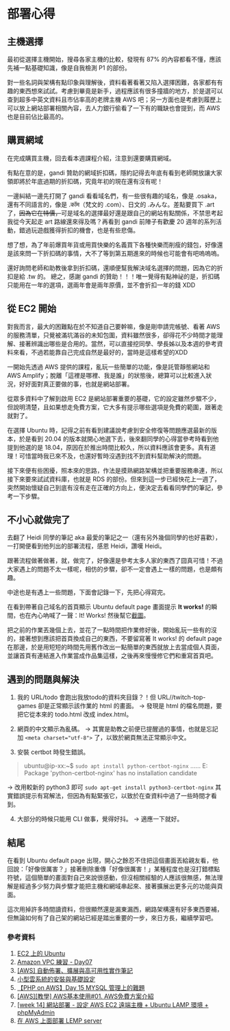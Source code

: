 # 部署心得

## 主機選擇
最初從選擇主機開始，搜尋各家主機的比較，發現有 87% 的內容都看不懂，應該先補一點基礎知識，像是自我檢測 P1 的部份。

對一些名詞與架構有點印象與理解後，資料看著看著又陷入選擇困難，各家都有有趣的東西想來試試。考慮到畢竟是新手，過程應該有很多撞牆的地方，於是選可以查到超多中英文資料且市佔率高的老牌主機 AWS 吧；另一方面也是考慮到履歷上可以放上網站部署相關內容，去人力銀行偷看了一下有的職缺也會提到，而 AWS 也是目前佔比最高的。

## 購買網域
在完成購買主機，回去看本週課程介紹，注意到還要購買網域。

有點在意的是，gandi 贊助的網域折扣碼，隱約記得去年底有看到老師開放讓大家領即將於年底過期的折扣碼，究竟年初的現在還有沒有呢！

一邊糾結一邊先打開了 gandi 看看域名們，有一些很有趣的域名，像是 .osaka，還有不同語言的，像是 .कॉम（梵文的 .com）、日文的 .みんな。差點要買下 .art 了，~~因為它在特價，~~可是域名的選擇最好還是跟自己的網站有點關係，不禁思考起我從今天起走 art 路線還來得及嗎？再看到 gandi 前陣子有歡慶 20 週年的系列活動，錯過玩遊戲獲得折扣的機會，也是有些悲傷。

想了想，為了年前爆買年貨或用買快樂的名義買下各種快樂而削瘦的錢包，好像還是該來問一下折扣碼的事情，大不了等到第五期進來的時候也可能會有吧嗚嗚嗚。

還好詢問老師和助教後拿到折扣碼，還順便幫我解決域名選擇的問題，因為它的折扣是給 .tw 的。
總之，感謝 gandi 的贊助！！！唯一覺得有點神祕的是，折扣碼只能用在一年的選項，選兩年會是兩年原價，並不會折扣一年的錢 XDD

## 從 EC2 開始
對我而言，最大的困難點在於不知道自己要幹嘛，像是剛申請完帳號、看著 AWS 的服務清單，只覺被滿坑滿谷的未知包圍，資料雖然很多，卻得花不少時間才能理解、接著辨識出哪些是合用的。當然，可以直接挖同學、學長姊以及本週的參考資料來看，不過若能靠自己完成自然是最好的，當時是這樣希望的XDD

一開始先透過 AWS 提供的課程，亂玩一些簡單的功能，像是託管靜態網站和 AWS Amplify；脫離「這裡是哪裡、我是誰」的狀態後，總算可以比較進入狀況，好好面對真正要做的事，也就是網站部署。

從眾多資料中了解到啟用 EC2 是網站部署重要的基礎，它的設定雖然步驟不少，但說明清楚，且如果想走免費方案，它大多有提示哪些選項是免費的範圍，跟著走就對了。

在選擇 Ubuntu 時，記得之前有看到建議說考慮到安全修復等問題應選最新的版本，於是看到 20.04 的版本就開心地選下去，後來翻同學的心得當參考時看到他提到他選的是 18.04，原因在於推出時間比較久，所以資料應該會更多。真有道理！可惜當時我已來不及，也還好暫時沒遇到找不到資料幫助解決的問題。

接下來便有些困擾，照本來的思路，作法是摸熟網路架構並把重要服務串連，所以接下來要來試試資料庫，也就是 RDS 的部份。但來到這一步已經快花上一週了，突然開始懷疑自己到底有沒有走在正確的方向上，便決定去看看同學們的筆記，參考一下步驟。

## 不小心就做完了
去翻了 Heidi 同學的筆記 aka 最愛的筆記之一（還有另外幾個同學的也好喜歡），一打開便看到他列出的部署流程，感恩 Heidi，讚嘆 Heidi。

跟著流程做著做著，就，做完了，好像還是參考太多人家的東西了囧真可惜！不過大家遇上的問題不太一樣呢，相仿的步驟，卻不一定會遇上一樣的問題，也是頗有趣。

中途也是有遇上一些問題，下面會記錄一下，先把心得寫完。

在看到帶著自己域名的首頁顯示 Ubuntu default page 畫面提示 **It works!** 的瞬間，也在內心吶喊了一聲：It! Works! 然後幫它[截圖](https://images.plurk.com/1GZ5AU4XMcCbMx0W7xGmfv.jpg)。

把之前的作業丟幾個上去，並花了一點時間把作業修好後，開始亂玩一些有的沒的，接著想到應該把首頁換成自己的東西，不要留寫著 It works! 的 default page 在那邊，於是用短短的時間先用舊作改出一點簡單的東西就放上去當成個人頁面，並讓首頁有連結進入作業當成作品集這樣，之後再來慢慢修它們和重寫首頁吧。

## 遇到的問題與解決

1. 我的 URL/todo 會跑出我放todo的資料夾目錄？！但 URL//twitch-top-games 卻是正常顯示該作業的 html 的畫面。
-> 發現是 html 的檔名問題，要把它從本來的 todo.html 改成 index.html。

2. 網頁的中文顯示為亂碼。
-> 其實是助教之前便已提醒過的事情，也就是忘記加 `<meta charset="utf-8">` 了，以致於網頁無法正常顯示中文。

3. 安裝 certbot 時發生錯誤。
>ubuntu@ip-xx:~$ `sudo apt install python-certbot-nginx`
……
>E: Package 'python-certbot-nginx' has no installation candidate

-> 改用較新的 python3 即可 `sudo apt-get install python3-certbot-nginx`
其實錯誤提示有寫解法，但因為有點緊張它，以致於在查資料中過了一些時間才看到。

4. 大部分的時候只能用 CLI 做事，覺得好抖。
-> 適應一下就好。

## 結尾

在看到 Ubuntu default page 出現，開心之餘忍不住把這個畫面丟給親友看，他回說：「好像很厲害？」接著刪除重傳「好像很厲害！」某種程度也是沒打錯標點符號，這個簡單的畫面對自己來說很感動，但沒相關經驗的人應該很無感，無法理解是經過多少努力與步驟才能把主機和網域串起來、接著擴展出更多元的功能與頁面。

這次用掉許多時間讀資料，但很顯然還是漏東漏西，網路架構還有好多東西要補，但無論如何有了自己架的網站已經是踏出重要的一步，來日方長，繼續學習吧。

### 參考資料
1. [EC2 上的 Ubuntu](https://www.ioa.tw/AWS/EC2-Ubuntu.html)
2. [Amazon VPC 練習 - Day07 ](https://ithelp.ithome.com.tw/articles/10234482)
3. [[AWS] 自動佈署、擴展與高可用性實作筆記](https://blog.hinablue.me/aws-auto-deployment-with-as-elb-and-ha/)
4. [小型雲系統的安裝與基礎設定](http://linux.vbird.org/linux_server/0107cloudandvm.php)
5. [【PHP on AWS】Day 15 MYSQL 管理上的難題](https://www.nextlink.cloud/architect-column/php-on-aws-15/)
6. [[AWS][教學] AWS基本使用#01. AWS免費方案介紹](https://www.youtube.com/watch?v=roIzxMx-XHc)
7. [[week 14] 網站部署 - 設定 AWS EC2 遠端主機 + Ubuntu LAMP 環境 + phpMyAdmin](https://hackmd.io/@Heidi-Liu/note-website-deployment#%E9%83%A8%E7%BD%B2%E5%BF%83%E5%BE%97)
8. [在 AWS 上面部署 LEMP server](https://github.com/Lidemy/mentor-program-4th-Lauviah0622/blob/master/homeworks/week14/hw2.md)
